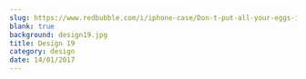 ```yaml
---
slug: https://www.redbubble.com/i/iphone-case/Don-t-put-all-your-eggs-in-one-basket-by-solo244/14755541.PM7U2
blank: true
background: design19.jpg
title: Design 19
category: design
date: 14/01/2017
---
```

